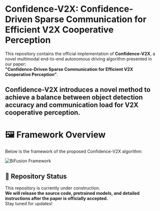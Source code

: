 # Confidence-V2X: Confidence-Driven Sparse Communication for Efficient V2X Cooperative Perception

This repository contains the official implementation of **Confidence-V2X**, a novel multimodal end-to-end autonomous driving algorithm presented in our paper:  
**"Confidence-Driven Sparse Communication for Efficient V2X Cooperative Perception"**.  

 Confidence-V2X introduces a novel method to achieve a balance between object detection accuracy and communication load for V2X cooperative perception.
---
# 🖼️ Framework Overview

Below is the framework of the proposed Confidence-V2X algorithm:  

![BiFusion Framework]([https://github.com/Rwang0208/Confidence-V2X/blob/main/figmain.pdf])


## 🚧 Repository Status

This repository is currently under construction.  
**We will release the source code, pretrained models, and detailed instructions after the paper is officially accepted.**  
Stay tuned for updates!
